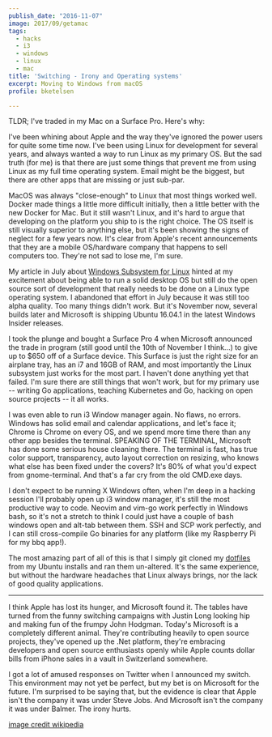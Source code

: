 ```yaml
---
publish_date: "2016-11-07"
image: 2017/09/getamac
tags:
  - hacks
  - i3
  - windows
  - linux
  - mac
title: 'Switching - Irony and Operating systems'
excerpt: Moving to Windows from macOS
profile: bketelsen

---
```


TLDR; I've traded in my Mac on a Surface Pro. Here's why:

I've been whining about Apple and the way they've ignored the power users for quite some time now. I've been using Linux for development for several years, and always wanted a way to run Linux as my primary OS. But the sad truth (for me) is that there are just some things that prevent me from using Linux as my full time operating system. Email might be the biggest, but there are other apps that are missing or just sub-par.

MacOS was always "close-enough" to Linux that most things worked well. Docker made things a little more difficult initially, then a little better with the new Docker for Mac. But it still wasn't Linux, and it's hard to argue that developing on the platform you ship to is the right choice. The OS itself is still visually superior to anything else, but it's been showing the signs of neglect for a few years now. It's clear from Apple's recent announcements that they are a mobile OS/hardware company that happens to sell computers too. They're not sad to lose me, I'm sure.

My article in July about [Windows Subsystem for Linux](/blog/i3-windows/) hinted at my excitement about being able to run a solid desktop OS but still do the open source sort of development that really needs to be done on a Linux type operating system. I abandoned that effort in July because it was still too alpha quality. Too many things didn't work. But it's November now, several builds later and Microsoft is shipping Ubuntu 16.04.1 in the latest Windows Insider releases.

I took the plunge and bought a Surface Pro 4 when Microsoft announced the trade in program (still good until the 10th of November I think...) to give up to $650 off of a Surface device. This Surface is just the right size for an airplane tray, has an i7 and 16GB of RAM, and most importantly the Linux subsystem just works for the most part. I haven't done anything yet that failed. I'm sure there are still things that won't work, but for my primary use -- writing Go applications, teaching Kubernetes and Go, hacking on open source projects -- it all works.

I was even able to run i3 Window manager again. No flaws, no errors. Windows has solid email and calendar applications, and let's face it; Chrome is Chrome on every OS, and we spend more time there than any other app besides the terminal. SPEAKING OF THE TERMINAL, Microsoft has done some serious house cleaning there. The terminal is fast, has true color support, transparency, auto layout correction on resizing, who knows what else has been fixed under the covers? It's 80% of what you'd expect from gnome-terminal. And that's a far cry from the old CMD.exe days.

I don't expect to be running X Windows often, when I'm deep in a hacking session I'll probably open up i3 window manager, it's still the most productive way to code. Neovim and vim-go work perfectly in Windows bash, so it's not a stretch to think I could just have a couple of bash windows open and alt-tab between them. SSH and SCP work perfectly, and I can still cross-compile Go binaries for any platform (like my Raspberry Pi for my bbq app!).

The most amazing part of all of this is that I simply git cloned my [dotfiles](https://github.com/bketelsen/dotfiles) from my Ubuntu installs and ran them un-altered. It's the same experience, but without the hardware headaches that Linux always brings, nor the lack of good quality applications.

<hr/>
I think Apple has lost its hunger, and Microsoft found it.  The tables have turned from the funny switching campaigns with Justin Long looking hip and making fun of the frumpy John Hodgman.  Today's Microsoft is a completely different animal.  They're contributing heavily to open source projects, they've opened up the .Net platform, they're embracing developers and open source enthusiasts openly while Apple counts dollar bills from iPhone sales in a vault in Switzerland somewhere.

I got a lot of amused responses on Twitter when I announced my switch. This environment may not yet be perfect, but my bet is on Microsoft for the future. I'm surprised to be saying that, but the evidence is clear that Apple isn't the company it was under Steve Jobs. And Microsoft isn't the company it was under Balmer. The irony hurts.

[image credit wikipedia](https://en.wikipedia.org/w/index.php?curid=26608065)

